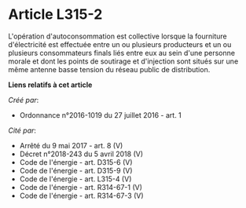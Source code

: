 # Article L315-2

L'opération d'autoconsommation est collective lorsque la fourniture d'électricité est effectuée entre un ou plusieurs
producteurs et un ou plusieurs consommateurs finals liés entre eux au sein d'une personne morale et dont les points de
soutirage et d'injection sont situés sur une même antenne basse tension du réseau public de distribution.

**Liens relatifs à cet article**

_Créé par_:

  - Ordonnance n°2016-1019 du 27 juillet 2016 - art. 1

_Cité par_:

  - Arrêté du 9 mai 2017 - art. 8 (V)
  - Décret n°2018-243 du 5 avril 2018 (V)
  - Code de l'énergie - art. D315-6 (V)
  - Code de l'énergie - art. D315-9 (V)
  - Code de l'énergie - art. L315-4 (V)
  - Code de l'énergie - art. R314-67-1 (V)
  - Code de l'énergie - art. R314-67-3 (V)
